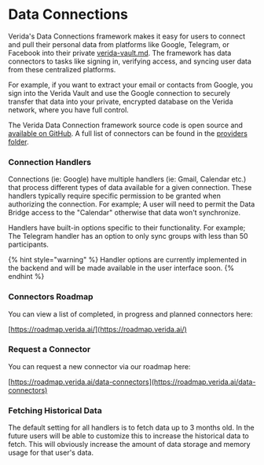 # Data Connections

Verida's Data Connections framework makes it easy for users to connect and pull their personal data from platforms like Google, Telegram, or Facebook into their private [verida-vault.md](verida-vault.md "mention"). The framework has data connectors to tasks like signing in, verifying access, and syncing user data from these centralized platforms.

For example, if you want to extract your email or contacts from Google, you sign into the Verida Vault and use the Google connection to securely transfer that data into your private, encrypted database on the Verida network, where you have full control.

The Verida Data Connection framework source code is open source and [available on GitHub](https://github.com/verida/data-connector-server/). A full list of connectors can be found in the [providers folder](https://github.com/verida/data-connector-server/tree/main/src/providers).

### Connection Handlers

Connections (ie: Google) have multiple handlers (ie: Gmail, Calendar etc.) that process different types of data available for a given connection. These handlers typically require specific permission to be granted when authorizing the connection. For example; A user will need to permit the Data Bridge access to the "Calendar" otherwise that data won't synchronize.

Handlers have built-in options specific to their functionality. For example; The Telegram handler has an option to only sync groups with less than 50 participants.

{% hint style="warning" %}
Handler options are currently implemented in the backend and will be made available in the user interface soon.
{% endhint %}

### Connectors Roadmap

You can view a list of completed, in progress and planned connectors here:

[https://roadmap.verida.ai/](https://roadmap.verida.ai/)

### Request a Connector

You can request a new connector via our roadmap here:

[https://roadmap.verida.ai/data-connectors](https://roadmap.verida.ai/data-connectors)

### Fetching Historical Data

The default setting for all handlers is to fetch data up to 3 months old. In the future users will be able to customize this to increase the historical data to fetch. This will obviously increase the amount of data storage and memory usage for that user's data.
